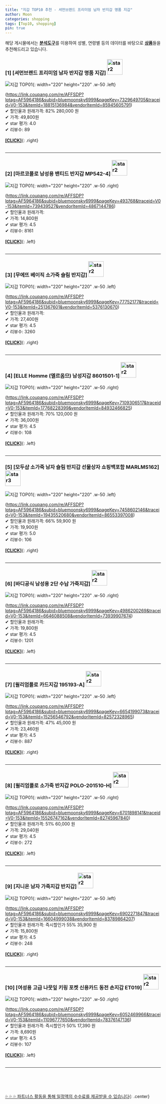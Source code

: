 ```yaml
---
title: "지갑 TOP10 추천 - 셔먼브랜드 프리미엄 남자 반지갑 명품 지갑"
author: Moon
categories: shopping
tags: [Top10, shopping]
pin: true
---
```


해당 게시물에서는 [**분석도구**](https://itemscout.io/)를 이용하여 성별, 연령별 등의 데이터를 바탕으로 [**상품**](https://link.coupang.com/a/baae76)들을 추천해드리고 있습니다.

### [1] [셔먼브랜드 프리미엄 남자 반지갑 명품 지갑]  <img width="50" alt="star2" src="https://user-images.githubusercontent.com/78655692/151471960-29c5febe-c509-4c6d-99f4-a2203eb193c5.png">

![지갑 TOP01](https://thumbnail9.coupangcdn.com/thumbnails/remote/230x230ex/image/vendor_inventory/9000/4ab4ba04367abe03387df5853e4844d5992111f5643114fac1ac7fe006bb.jpg){: width="220" height="220" .w-50 .left}

(https://link.coupang.com/re/AFFSDP?lptag=AF5964186&subid=bluemoonsky6999&pageKey=7329649705&traceid=V0-153&itemId=18815136984&vendorItemId=85945605791)
<br>
✔ 할인율과 원래가격: 82%  280,000   원<br>
✔ 가격: 49,800원<br>
✔ star 평가: 4.0<br>
✔ 리뷰수: 89<br>
<br>
[**[CLICK]**](https://link.coupang.com/re/AFFSDP?lptag=AF5964186&subid=bluemoonsky6999&pageKey=7329649705&traceid=V0-153&itemId=18815136984&vendorItemId=85945605791){: .right}
<br>
<br>

***

### [2] [마르코폴로 남성용 밴티드 반지갑 MP542-4]  <img width="50" alt="star2" src="https://user-images.githubusercontent.com/78655692/151471960-29c5febe-c509-4c6d-99f4-a2203eb193c5.png">

![지갑 TOP01](https://thumbnail6.coupangcdn.com/thumbnails/remote/230x230ex/image/retail/images/1281550067693402-c3497546-f2f0-425e-bac3-a3a62d506b54.jpg){: width="220" height="220" .w-50 .right}

(https://link.coupang.com/re/AFFSDP?lptag=AF5964186&subid=bluemoonsky6999&pageKey=493768&traceid=V0-153&itemId=739439527&vendorItemId=4867144786)
<br>
✔ 할인율과 원래가격: <br>
✔ 가격: 14,800원<br>
✔ star 평가: 4.5<br>
✔ 리뷰수: 8161<br>
<br>
[**[CLICK]**](https://link.coupang.com/re/AFFSDP?lptag=AF5964186&subid=bluemoonsky6999&pageKey=493768&traceid=V0-153&itemId=739439527&vendorItemId=4867144786){: .left}
<br>
<br>

***

### [3] [무에뜨 베이직 소가죽 슬림 반지갑]  <img width="50" alt="star2" src="https://user-images.githubusercontent.com/78655692/151471960-29c5febe-c509-4c6d-99f4-a2203eb193c5.png">

![지갑 TOP01](https://thumbnail6.coupangcdn.com/thumbnails/remote/230x230ex/image/retail/images/2019/09/24/15/1/43135f41-b46d-4a83-9c64-05d789594340.jpg){: width="220" height="220" .w-50 .left}

(https://link.coupang.com/re/AFFSDP?lptag=AF5964186&subid=bluemoonsky6999&pageKey=77752177&traceid=V0-153&itemId=251367601&vendorItemId=5376130670)
<br>
✔ 할인율과 원래가격: <br>
✔ 가격: 27,400원<br>
✔ star 평가: 4.5<br>
✔ 리뷰수: 3260<br>
<br>
[**[CLICK]**](https://link.coupang.com/re/AFFSDP?lptag=AF5964186&subid=bluemoonsky6999&pageKey=77752177&traceid=V0-153&itemId=251367601&vendorItemId=5376130670){: .right}
<br>
<br>

***

### [4] [ELLE Homme (엘르옴므) 남성지갑 8601501-1]  <img width="50" alt="star2" src="https://user-images.githubusercontent.com/78655692/151471960-29c5febe-c509-4c6d-99f4-a2203eb193c5.png">

![지갑 TOP01](https://thumbnail8.coupangcdn.com/thumbnails/remote/230x230ex/image/vendor_inventory/5f21/49f643664c3c2d734e048657f81e1dee8d448c50bbc97b35eec8f685509c.jpg){: width="220" height="220" .w-50 .right}

(https://link.coupang.com/re/AFFSDP?lptag=AF5964186&subid=bluemoonsky6999&pageKey=7109306517&traceid=V0-153&itemId=17768228399&vendorItemId=84932466825)
<br>
✔ 할인율과 원래가격: 70%  120,000   원<br>
✔ 가격: 36,000원<br>
✔ star 평가: 4.5<br>
✔ 리뷰수: 108<br>
<br>
[**[CLICK]**](https://link.coupang.com/re/AFFSDP?lptag=AF5964186&subid=bluemoonsky6999&pageKey=7109306517&traceid=V0-153&itemId=17768228399&vendorItemId=84932466825){: .left}
<br>
<br>

***

### [5] [모두샵 소가죽 남자 슬림 반지갑 선물상자 쇼핑백포함 MARLMS162]  <img width="50" alt="star3" src="https://user-images.githubusercontent.com/78655692/151471989-9e21d7a8-a7b6-44b0-b598-2bb204b56b00.png">

![지갑 TOP01](https://thumbnail6.coupangcdn.com/thumbnails/remote/230x230ex/image/vendor_inventory/0ef3/a00109ffb245b43b8a1c2c2d60c474238ccf3cc938aada1bb485f802c7bd.jpg){: width="220" height="220" .w-50 .left}

(https://link.coupang.com/re/AFFSDP?lptag=AF5964186&subid=bluemoonsky6999&pageKey=7458602146&traceid=V0-153&itemId=19435520680&vendorItemId=86553397008)
<br>
✔ 할인율과 원래가격: 66%  59,900   원<br>
✔ 가격: 19,900원<br>
✔ star 평가: 5.0<br>
✔ 리뷰수: 106<br>
<br>
[**[CLICK]**](https://link.coupang.com/re/AFFSDP?lptag=AF5964186&subid=bluemoonsky6999&pageKey=7458602146&traceid=V0-153&itemId=19435520680&vendorItemId=86553397008){: .right}
<br>
<br>

***

### [6] [바디공식 남성용 2단 수납 가죽지갑]  <img width="50" alt="star2" src="https://user-images.githubusercontent.com/78655692/151471960-29c5febe-c509-4c6d-99f4-a2203eb193c5.png">

![지갑 TOP01](https://thumbnail6.coupangcdn.com/thumbnails/remote/230x230ex/image/rs_quotation_api/kckwnill/ded2f1f2612849c3b404ec9197f8168d.jpg){: width="220" height="220" .w-50 .right}

(https://link.coupang.com/re/AFFSDP?lptag=AF5964186&subid=bluemoonsky6999&pageKey=4986200269&traceid=V0-153&itemId=6646088508&vendorItemId=73939907674)
<br>
✔ 할인율과 원래가격: <br>
✔ 가격: 19,800원<br>
✔ star 평가: 4.5<br>
✔ 리뷰수: 1201<br>
<br>
[**[CLICK]**](https://link.coupang.com/re/AFFSDP?lptag=AF5964186&subid=bluemoonsky6999&pageKey=4986200269&traceid=V0-153&itemId=6646088508&vendorItemId=73939907674){: .left}
<br>
<br>

***

### [7] [윌리엄폴로 카드지갑 195193-A]  <img width="50" alt="star2" src="https://user-images.githubusercontent.com/78655692/151471960-29c5febe-c509-4c6d-99f4-a2203eb193c5.png">

![지갑 TOP01](https://thumbnail7.coupangcdn.com/thumbnails/remote/230x230ex/image/vendor_inventory/d603/5ddfeb2e24d15a0a122d615fb8fa252c0b65ebb15ac69d8a194e0d5c7ed1.png){: width="220" height="220" .w-50 .left}

(https://link.coupang.com/re/AFFSDP?lptag=AF5964186&subid=bluemoonsky6999&pageKey=6654199073&traceid=V0-153&itemId=15256546792&vendorItemId=82572328965)
<br>
✔ 할인율과 원래가격: 47%  45,000   원<br>
✔ 가격: 23,460원<br>
✔ star 평가: 4.5<br>
✔ 리뷰수: 887<br>
<br>
[**[CLICK]**](https://link.coupang.com/re/AFFSDP?lptag=AF5964186&subid=bluemoonsky6999&pageKey=6654199073&traceid=V0-153&itemId=15256546792&vendorItemId=82572328965){: .right}
<br>
<br>

***

### [8] [윌리엄폴로 소가죽 반지갑 POLO-201510-H]  <img width="50" alt="star2" src="https://user-images.githubusercontent.com/78655692/151471960-29c5febe-c509-4c6d-99f4-a2203eb193c5.png">

![지갑 TOP01](https://thumbnail9.coupangcdn.com/thumbnails/remote/230x230ex/image/vendor_inventory/2ee0/1cd912e198f05ac49d54851c2122a433ccf8520315e9f2e966e7ad32d098.jpg){: width="220" height="220" .w-50 .right}

(https://link.coupang.com/re/AFFSDP?lptag=AF5964186&subid=bluemoonsky6999&pageKey=6701898141&traceid=V0-153&itemId=15526747162&vendorItemId=82745967840)
<br>
✔ 할인율과 원래가격: 51%  60,000   원<br>
✔ 가격: 29,040원<br>
✔ star 평가: 4.5<br>
✔ 리뷰수: 272<br>
<br>
[**[CLICK]**](https://link.coupang.com/re/AFFSDP?lptag=AF5964186&subid=bluemoonsky6999&pageKey=6701898141&traceid=V0-153&itemId=15526747162&vendorItemId=82745967840){: .left}
<br>
<br>

***

### [9] [지니온 남자 가죽지갑 반지갑]  <img width="50" alt="star2" src="https://user-images.githubusercontent.com/78655692/151471960-29c5febe-c509-4c6d-99f4-a2203eb193c5.png">

![지갑 TOP01](https://thumbnail6.coupangcdn.com/thumbnails/remote/230x230ex/image/vendor_inventory/b48d/ff7979adc65c220cc865a118e25b4f2033ab62735ea7f5da3d1ed2acb6c7.png){: width="220" height="220" .w-50 .left}

(https://link.coupang.com/re/AFFSDP?lptag=AF5964186&subid=bluemoonsky6999&pageKey=6902271847&traceid=V0-153&itemId=16604999038&vendorItemId=83789864207)
<br>
✔ 할인율과 원래가격: 즉시할인가 55%  35,900   원<br>
✔ 가격: 15,800원<br>
✔ star 평가: 4.5<br>
✔ 리뷰수: 248<br>
<br>
[**[CLICK]**](https://link.coupang.com/re/AFFSDP?lptag=AF5964186&subid=bluemoonsky6999&pageKey=6902271847&traceid=V0-153&itemId=16604999038&vendorItemId=83789864207){: .right}
<br>
<br>

***

### [10] [여성용 고급 나뭇잎 키링 포켓 신용카드 동전 손지갑 ET019]  <img width="50" alt="star2" src="https://user-images.githubusercontent.com/78655692/151471960-29c5febe-c509-4c6d-99f4-a2203eb193c5.png">

![지갑 TOP01](https://thumbnail10.coupangcdn.com/thumbnails/remote/230x230ex/image/rs_quotation_api/jfuc7rky/ff4808b1a38d453b944f6818230032e0.jpg){: width="220" height="220" .w-50 .right}

(https://link.coupang.com/re/AFFSDP?lptag=AF5964186&subid=bluemoonsky6999&pageKey=6052469966&traceid=V0-153&itemId=11096777650&vendorItemId=78376147136)
<br>
✔ 할인율과 원래가격: 즉시할인가 50%  17,390   원<br>
✔ 가격: 8,690원<br>
✔ star 평가: 4.5<br>
✔ 리뷰수: 107<br>
<br>
[**[CLICK]**](https://link.coupang.com/re/AFFSDP?lptag=AF5964186&subid=bluemoonsky6999&pageKey=6052469966&traceid=V0-153&itemId=11096777650&vendorItemId=78376147136){: .left}
<br>
<br>

***
<br><br><br><br>[💦 💦 💦 파트너스 활동을 통해 일정액의 수수료를 제공받을 수 있습니다](https://link.coupang.com/a/baae76){: .center}